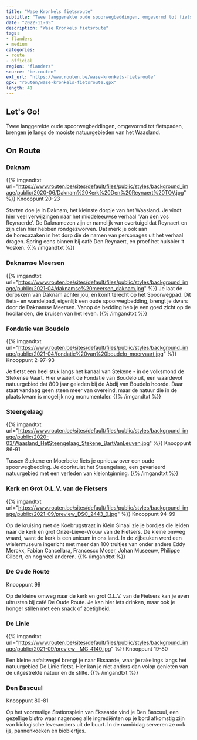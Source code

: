 ```yaml
---
title: "Wase Kronkels fietsroute"
subtitle: "Twee langgerekte oude spoorwegbeddingen, omgevormd tot fietspaden, brengen je langs de mooiste natuurgebieden van het Waasland"
date: "2022-11-05"
description: "Wase Kronkels fietsroute"
tags:
- flanders
- medium
categories:
- route
- official
region: "flanders"
source: "be.routen"
ext_url: "https://www.routen.be/wase-kronkels-fietsroute"
gpx: "routen/wase-kronkels-fietsroute.gpx"
length: 41
---
```


## Let's Go!

Twee langgerekte oude spoorwegbeddingen, omgevormd tot fietspaden, brengen je langs de mooiste natuurgebieden van het Waasland.

## On Route

### Daknam

{{% imgandtxt url="https://www.routen.be/sites/default/files/public/styles/background_image/public/2020-06/Daknam%20Kerk%20Den%20Reynaert%20TOV.jpg" %}}
Knooppunt 20-23

Starten doe je in Daknam, het kleinste dorpje van het Waasland. Je vindt hier veel verwijzingen naar het middeleeuwse verhaal ‘Van den vos Reynaerde’. De Daknamezen zijn er namelijk van overtuigd dat Reynaert en zijn clan hier hebben rondgezworven. Dat merk je ook aan de horecazaken in het dorp die de namen van personages uit het verhaal dragen. Spring eens binnen bij café Den Reynaert, en proef het huisbier ‘t Vosken.
{{% /imgandtxt %}}

### Daknamse Meersen

{{% imgandtxt url="https://www.routen.be/sites/default/files/public/styles/background_image/public/2021-04/daknamse%20meersen_daknam.jpg" %}}
Je laat de dorpskern van Daknam achter jou, en komt terecht op het Spoorwegpad. Dit fiets- en wandelpad, eigenlijk een oude spoorwegbedding, brengt je dwars door de Daknamse Meersen. Vanop de bedding heb je een goed zicht op de hooilanden, die bruisen van het leven.
{{% /imgandtxt %}}

### Fondatie van Boudelo

{{% imgandtxt url="https://www.routen.be/sites/default/files/public/styles/background_image/public/2021-04/fondatie%20van%20boudelo_moervaart.jpg" %}}
Knooppunt 2-97-93

Je fietst een heel stuk langs het kanaal van Stekene - in de volksmond de Stekense Vaart. Hier waaiert de Fondatie van Boudelo uit, een waardevol natuurgebied dat 800 jaar geleden bij de Abdij van Boudelo hoorde. Daar staat vandaag geen steen meer van overeind, maar de natuur die in de plaats kwam is mogelijk nog monumentaler.
{{% /imgandtxt %}}

### Steengelaag

{{% imgandtxt url="https://www.routen.be/sites/default/files/public/styles/background_image/public/2020-03/Waasland_HetSteengelaag_Stekene_BartVanLeuven.jpg" %}}
Knooppunt 86-91

Tussen Stekene en Moerbeke fiets je opnieuw over een oude spoorwegbedding. Je doorkruist het Steengelaag, een gevarieerd natuurgebied met een verleden van kleiontginning.
{{% /imgandtxt %}}

### Kerk en Grot O.L.V. van de Fietsers

{{% imgandtxt url="https://www.routen.be/sites/default/files/public/styles/background_image/public/2021-09/preview_DSC_2443_0.jpg" %}}
Knooppunt 94-99

Op de kruising met de Koebrugstraat in Klein Sinaai zie je bordjes die leiden naar de kerk en grot Onze-Lieve-Vrouw van de Fietsers. De kleine omweg waard, want de kerk is een unicum in ons land. In de zijbeuken werd een wielermuseum ingericht met meer dan 100 truitjes van onder andere Eddy Merckx, Fabian Cancellara, Francesco Moser, Johan Museeuw, Philippe Gilbert, en nog veel anderen.
{{% /imgandtxt %}}

### De Oude Route

Knooppunt 99

Op de kleine omweg naar de kerk en grot O.L.V. van de Fietsers kan je even uitrusten bij café De Oude Route. Je kan hier iets drinken, maar ook je honger stillen met een snack of zoetigheid.

### De Linie

{{% imgandtxt url="https://www.routen.be/sites/default/files/public/styles/background_image/public/2021-09/preview__MG_4140.jpg" %}}
Knooppunt 19-80

Een kleine asfaltwegel brengt je naar Eksaarde, waar je rakelings langs het natuurgebied De Linie fietst. Hier kan je niet anders dan volop genieten van de uitgestrekte natuur en de stilte.
{{% /imgandtxt %}}

### Den Bascuul

Knooppunt 80-81

Op het voormalige Stationsplein van Eksaarde vind je Den Bascuul, een gezellige bistro waar nagenoeg alle ingrediënten op je bord afkomstig zijn van biologische leveranciers uit de buurt. In de namiddag serveren ze ook ijs, pannenkoeken en biobiertjes.


